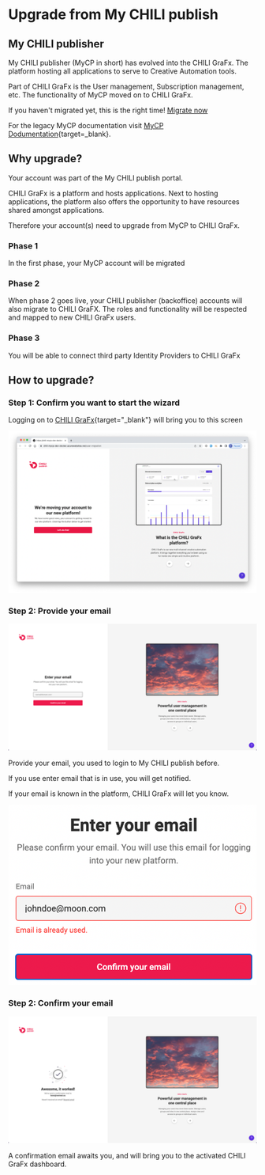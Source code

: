 # Upgrade from My CHILI publish

## My CHILI publisher

My CHILI publisher (MyCP in short) has evolved into the CHILI GraFx. The platform hosting all applications to serve to Creative Automation tools.

Part of CHILI GraFx is the User management, Subscription management, etc. The functionality of MyCP moved on to CHILI GraFx.

If you haven't migrated yet, this is the right time!
[Migrate now](/CHILI-GraFx/guides/onboarding/migration/)

For the legacy MyCP documentation visit [MyCP Dodumentation](https://chilipublishdocs.atlassian.net/wiki/spaces/CPDOC/pages/1373405185/My+CHILI+publisher+a.k.a.+MyCP){target=_blank}.

## Why upgrade?

Your account was part of the My CHILI publish portal.

CHILI GraFx is a platform and hosts applications. Next to hosting applications, the platform also offers the opportunity to have resources shared amongst applications.

Therefore your account(s) need to upgrade from MyCP to CHILI GraFx.

### Phase 1

In the first phase, your MyCP account will be migrated

### Phase 2

When phase 2 goes live, your CHILI publisher (backoffice) accounts will also migrate to CHILI GraFX.
The roles and functionality will be respected and mapped to new CHILI GraFx users.

### Phase 3

You will be able to connect third party Identity Providers to CHILI GraFx

## How to upgrade?

### Step 1: Confirm you want to start the wizard

Logging on to [CHILI GraFx](https://chiligrafx.com){target="_blank"} will bring you to this screen

![screenshot-full](upgrade-1.png)


### Step 2: Provide your email

![screenshot-full](upgrade-2.png)

Provide your email, you used to login to My CHILI publish before.

If you use enter email that is in use, you will get notified.

If your email is known in the platform, CHILI GraFx will let you know.

![screenshot-full](upgrade-3.png)


### Step 2: Confirm your email

![screenshot-full](upgrade-4.png)

A confirmation email awaits you, and will bring you to the activated CHILI GraFx dashboard.
